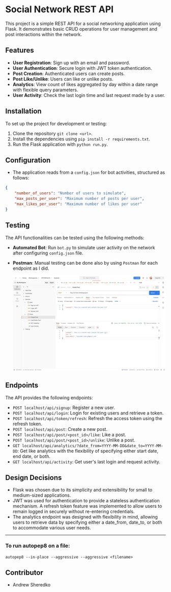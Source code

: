 # Social Network REST API

This project is a simple REST API for a social networking application using Flask. It demonstrates basic CRUD operations for user management and post interactions within the network.

## Features

- **User Registration**: Sign up with an email and password.
- **User Authentication**: Secure login with JWT token authentication.
- **Post Creation**: Authenticated users can create posts.
- **Post Like/Unlike**: Users can like or unlike posts.
- **Analytics**: View count of likes aggregated by day within a date range with flexible query parameters.
- **User Activity**: Check the last login time and last request made by a user.

## Installation

To set up the project for development or testing:

1. Clone the repository `git clone <url>`.
2. Install the dependencies using `pip install -r requirements.txt`.
3. Run the Flask application with `python run.py`.

## Configuration

- The application reads from a `config.json` for bot activities, structured as follows:

```json
{
    "number_of_users": "Number of users to simulate",
    "max_posts_per_user": "Maximum number of posts per user",
    "max_likes_per_user": "Maximum number of likes per user"
}
```

## Testing

The API functionalities can be tested using the following methods:

- **Automated Bot**: Run `bot.py` to simulate user activity on the network after configuring `config.json` file.
- **Postman**: Manual testing can be done also by using `Postman` for each endpoint as I did.

   ![Postman Testing Screenshot](postman_screen.png)

## Endpoints

The API provides the following endpoints:

- `POST localhost/api/signup`: Register a new user.
- `POST localhost/api/login`: Login for existing users and retrieve a token.
- `POST localhost/api/token/refresh`: Refresh the access token using the refresh token.
- `POST localhost/api/post`: Create a new post.
- `POST localhost/api/post/<post_id>/like`: Like a post.
- `POST localhost/api/post/<post_id>/unlike`: Unlike a post.
- `GET localhost/api/analytics/?date_from=YYYY-MM-DD&date_to=YYYY-MM-DD`: Get like analytics with the flexibility of specifying either start date, end date, or both.
- `GET localhost/api/activity`: Get user's last login and request activity.

## Design Decisions

- Flask was chosen due to its simplicity and extensibility for small to medium-sized applications.
- JWT was used for authentication to provide a stateless authentication mechanism. A refresh token feature was implemented to allow users to remain logged in securely without re-entering credentials.
- The analytics endpoint was designed with flexibility in mind, allowing users to retrieve data by specifying either a date_from, date_to, or both to accommodate various user needs.

<hr>

### To run autopep8 on a file:
```shell
autopep8 --in-place --aggressive --aggressive <filename>
```

## Contributor

- Andrew Sheredko
